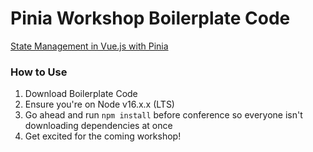 # Pinia Workshop Boilerplate Code

[State Management in Vue.js with Pinia](./readme-screenshot.png)

### How to Use

1. Download Boilerplate Code
2. Ensure you're on Node v16.x.x (LTS)
3. Go ahead and run `npm install` before conference so everyone isn't downloading dependencies at once
4. Get excited for the coming workshop!
